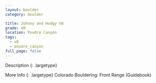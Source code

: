 ```yaml
---
layout: boulder
category: boulder

title: Johnny and Hodgy V0
grade: V0
location: Poudre Canyon
tags:
  - v0
  - poudre_canyon
full_page: false
---
```


Description
{: .largetype}


More Info
{: .largetype}
Colorado Bouldering: Front Range (Guidebook)
